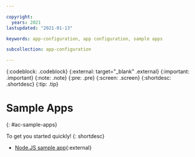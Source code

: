 ```yaml
---

copyright:
  years: 2021
lastupdated: "2021-01-13"

keywords: app-configuration, app configuration, sample apps

subcollection: app-configuration

---
```


{:codeblock: .codeblock}
{:external: target="_blank" .external}
{:important: .important}
{:note: .note}
{:pre: .pre}
{:screen: .screen}
{:shortdesc: .shortdesc}
{:tip: .tip}

# Sample Apps
{: #ac-sample-apps}

To get you started quickly!
{: shortdesc}

- [Node.JS sample app](https://github.com/IBM/appconfiguration-samples/tree/main/node){:external}
<!-- - [Java sample app](){:external}
- [Python sample app](){:external} -->
